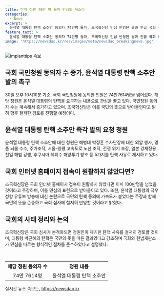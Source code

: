 ```yaml
---
title: 탄핵 청원 70만 명 돌파 민심의 목소리
categories:
  - News
excerpt: >
  윤석열 대통령 탄핵 소추안 동의자 74만명 돌파, 조국혁신당 민심 반영된 결과 언급 국회 국민청원 동의자가 30일 오후 10시10분 기준 74만7614명을 넘어섰다. 청원은 윤 대통령의 탄핵을 요구하며 외압, 뇌물수수, 국정운영 등을 이유로 제기했다. 조국혁신당은 민심 반영된 결과라며 청원의 내용을 꼼꼼히 살피겠다 밝혔다. 국민청원 동의에 가속도가 붙은 것으로 보이며 국회 심사가 본격화되면 청원 내용을 검토할 것으로 전망된다.
feature_text: >
  윤석열 대통령 탄핵 소추안 동의자 74만명 돌파, 조국혁신당 민심 반영된 결과 언급 국회 국민청원 동의자가 30일 오후 10시10분 기준 74만7614명을 넘어섰다. 청원은 윤 대통령의 탄핵을 요구하며 외압, 뇌물수수, 국정운영 등을 이유로 제기했다. 조국혁신당은 민심 반영된 결과라며 청원의 내용을 꼼꼼히 살피겠다 밝혔다. 국민청원 동의에 가속도가 붙은 것으로 보이며 국회 심사가 본격화되면 청원 내용을 검토할 것으로 전망된다.
image: 'https://newsdao.kr/res/images/meta/newsdao_breakingnews.jpg'
---
```


<p><img src="https://newsdao.kr/res/images/meta/newsdao_breakingnews.jpg" alt="implanttips 속보" /></p>

<h2 data-ke-size="size26">국회 국민청원 동의자 수 증가, 윤석열 대통령 탄핵 소추안 발의 촉구</h2>

<p data-ke-size="size16">30일 오후 10시10분 기준, 국회 국민청원에 동의한 인원은 74만7614명을 넘어섰다. 해당 청원은 윤석열 대통령의 탄핵을 요구하는 내용으로 관심을 끌고 있다. 국민청원 동의자 수는 계속해서 증가하고 있으며, 조국혁신당은 이를 국민의 뜻으로 받아들인다고 밝혀 향후 철저한 검토를 진행할 예정이다.</p>

<h2 data-ke-size="size26">윤석열 대통령 탄핵 소추안 즉각 발의 요청 청원</h2>

<p data-ke-size="size16">윤석열 대통령 탄핵 소추안에 대한 청원은 해병대 박정훈 수사단장에 대한 외압 행사, 명품 뇌물 수수, 주가조작, 서울-양평 고속도로 노선 조작, 전쟁 위기 조장, 일본 강제징용 친일 해법 강행, 후쿠시마 핵폐수 해양투기 방조 등 5가지를 탄핵 사유로 제시하고 있다.</p>

<h2 data-ke-size="size26">국회 인터넷 홈페이지 접속이 원활하지 않았다면?</h2>

<p data-ke-size="size16">조국혁신당은 국회 인터넷 홈페이지 접속이 원활하지 않았다면 이미 100만명을 넘었을 것이라고 주장하며, 이를 민심의 표현으로 받아들이고 있다. 또한, 윤석열 대통령의 극우 성향 유튜브 방송에 대한 논란으로 국민의 탄핵 동의에 가속도가 붙었다는 주장과 함께 국민의 뜻을 존중하고 국회 심사에 철저히 반영할 것이라고 밝혔다.</p>

<h2 data-ke-size="size26">국회의 사태 정리와 논의</h2>

<p data-ke-size="size16">조국혁신당은 국회 심사가 본격화되면 청원인이 제기한 탄핵 사유를 철저히 검토할 것이며, 대통령 박근혜의 탄핵은 국민의 뜻을 따른 결과였다고 강조하며 국회와 헌법재판소가 민심을 따르는 형식적인 절차를 준수하였다고 설명했다.</p>

<p data-ke-size="size16">&nbsp;</p>

<table>
  <tbody>
    <tr>
      <td style="text-align: center; height: 17px;"><b>해당 청원 동의자 수</b></td>
      <td style="text-align: center; height: 17px;"><b>청원 내용</b></td>
    </tr>
    <tr>
      <td style="text-align: center; height: 17px;">74만 7614명</td>
      <td style="text-align: center; height: 17px;">윤석열 대통령 탄핵 소추안</td>
    </tr>
  </tbody>
</table>
실시간 뉴스 속보는, <a href="https://newsdao.kr" rel="dofollow">https://newsdao.kr</a>


